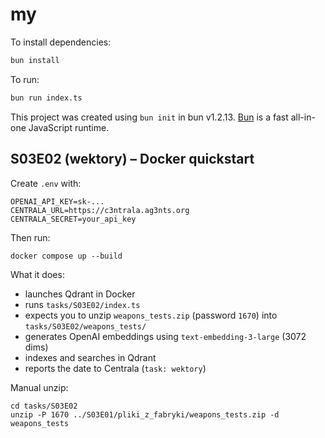 # my

To install dependencies:

```bash
bun install
```

To run:

```bash
bun run index.ts
```

This project was created using `bun init` in bun v1.2.13. [Bun](https://bun.sh) is a fast all-in-one JavaScript runtime.

## S03E02 (wektory) – Docker quickstart

Create `.env` with:

```
OPENAI_API_KEY=sk-...
CENTRALA_URL=https://c3ntrala.ag3nts.org
CENTRALA_SECRET=your_api_key
```

Then run:

```
docker compose up --build
```

What it does:
- launches Qdrant in Docker
- runs `tasks/S03E02/index.ts`
- expects you to unzip `weapons_tests.zip` (password `1670`) into `tasks/S03E02/weapons_tests/`
- generates OpenAI embeddings using `text-embedding-3-large` (3072 dims)
- indexes and searches in Qdrant
- reports the date to Centrala (`task: wektory`)

Manual unzip:

```
cd tasks/S03E02
unzip -P 1670 ../S03E01/pliki_z_fabryki/weapons_tests.zip -d weapons_tests
```
